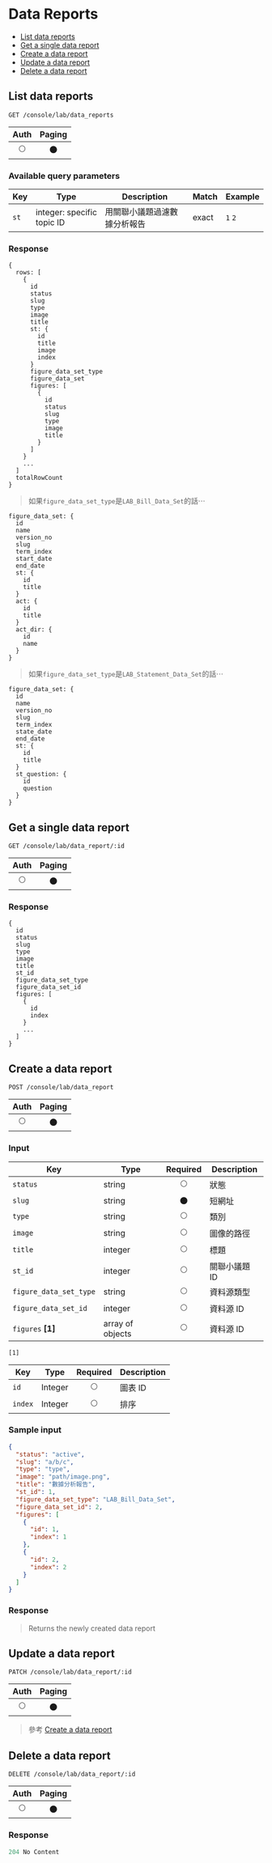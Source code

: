 # Data Reports

- [List data reports](#list-data-reports)
- [Get a single data report](#get-a-single-data-report)
- [Create a data report](#create-a-data-report)
- [Update a data report](#update-a-data-report)
- [Delete a data report](#delete-a-data-report)

## List data reports
```
GET /console/lab/data_reports
```

| Auth | Paging |
| :---: | :---: |
| 🌕 | 🌑 |

### Available query parameters

| Key | Type | Description | Match | Example |
| --- | --- | --- | --- | --- |
| `st` | integer: specific topic ID | 用關聯小議題過濾數據分析報告 | exact | `1` `2` |

### Response
```
{
  rows: [
    {
      id
      status
      slug
      type
      image
      title
      st: {
        id
        title
        image
        index
      }
      figure_data_set_type
      figure_data_set
      figures: [
        {
          id
          status
          slug
          type
          image
          title
        }
      ]
    }
    ...
  ]
  totalRowCount
}
```

> 如果`figure_data_set_type`是`LAB_Bill_Data_Set`的話⋯

```
figure_data_set: {
  id
  name
  version_no
  slug
  term_index
  start_date
  end_date
  st: {
    id
    title
  }
  act: {
    id
    title
  }
  act_dir: {
    id
    name
  }
}
```

> 如果`figure_data_set_type`是`LAB_Statement_Data_Set`的話⋯

```
figure_data_set: {
  id
  name
  version_no
  slug
  term_index
  state_date
  end_date
  st: {
    id
    title
  }
  st_question: {
    id
    question
  }
}
```

## Get a single data report
```
GET /console/lab/data_report/:id
```

| Auth | Paging |
| :---: | :---: |
| 🌕 | 🌑 |

### Response
```
{
  id
  status
  slug
  type
  image
  title
  st_id
  figure_data_set_type
  figure_data_set_id
  figures: [
    {
      id
      index
    }
    ...
  ]
}
```

## Create a data report
```
POST /console/lab/data_report
```

| Auth | Paging |
| :---: | :---: |
| 🌕 | 🌑 |

### Input

| Key | Type | Required | Description |
| --- | --- | :---: | --- |
| `status` | string | 🌕 | 狀態 |
| `slug` | string | 🌑 | 短網址 |
| `type` | string | 🌕 | 類別 |
| `image` | string | 🌕 | 圖像的路徑 |
| `title` | integer | 🌕 | 標題 |
| `st_id` | integer | 🌕 | 關聯小議題 ID |
| `figure_data_set_type` | string | 🌕 | 資料源類型 |
| `figure_data_set_id` | integer | 🌕 | 資料源 ID |
| `figures` **[1]** | array of objects | 🌕 | 資料源 ID |

`[1]`

| Key | Type | Required | Description |
| --- | --- | :---: | --- |
| `id` | Integer | 🌕 | 圖表 ID |
| `index` | Integer | 🌕 | 排序 |

### Sample input
```json
{
  "status": "active",
  "slug": "a/b/c",
  "type": "type",
  "image": "path/image.png",
  "title": "數據分析報告",
  "st_id": 1,
  "figure_data_set_type": "LAB_Bill_Data_Set",
  "figure_data_set_id": 2,
  "figures": [
    {
      "id": 1,
      "index": 1
    },
    {
      "id": 2,
      "index": 2
    }
  ]
}
```

### Response
> Returns the newly created data report

## Update a data report
```
PATCH /console/lab/data_report/:id
```

| Auth | Paging |
| :---: | :---: |
| 🌕 | 🌑 |

> 參考 [Create a data report](#create-a-data-report)

## Delete a data report
```
DELETE /console/lab/data_report/:id
```

| Auth | Paging |
| :---: | :---: |
| 🌕 | 🌑 |

### Response
```javascript
204 No Content
```
